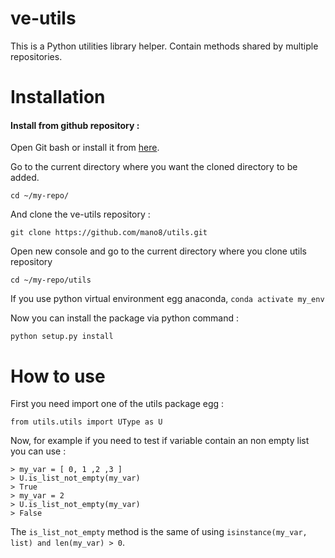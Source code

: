 # ve-utils
This is a Python utilities library helper. Contain methods shared by multiple repositories.

# Installation

#### Install from github repository :
Open Git bash or install it from [here](https://git-scm.com/downloads).

Go to the current directory where you want the cloned directory to be added.

``cd ~/my-repo/``

And clone the ve-utils repository :

``git clone https://github.com/mano8/utils.git``

Open new console and go to the current directory where you clone utils repository

``cd ~/my-repo/utils``

If you use python virtual environment egg anaconda,
``conda activate my_env``

Now you can install the package via python command :

``python setup.py install``

# How to use

First you need import one of the utils package egg :

``from utils.utils import UType as U``

Now, for example if you need to test if variable contain an non empty list you can use :

    > my_var = [ 0, 1 ,2 ,3 ]
    > U.is_list_not_empty(my_var)
    > True
    > my_var = 2
    > U.is_list_not_empty(my_var)
    > False 

The ``is_list_not_empty`` method is the same of using ``isinstance(my_var, list) and len(my_var) > 0``.
